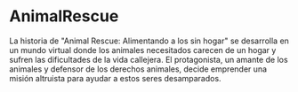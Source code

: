 # AnimalRescue
La historia de "Animal Rescue: Alimentando a los sin hogar" se desarrolla en un mundo virtual donde los animales necesitados carecen de un hogar y sufren las dificultades de la vida callejera. El protagonista, un amante de los animales y defensor de los derechos animales, decide emprender una misión altruista para ayudar a estos seres desamparados.
